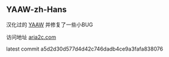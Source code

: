 YAAW-zh-Hans
----

汉化过的 [YAAW](https://github.com/binux/yaaw) 并修复了一些小BUG

访问地址 [aria2c.com](http://aria2c.com/)

latest commit a5d2d30d577d4d42c746dadb4ce9a3fafa838076
